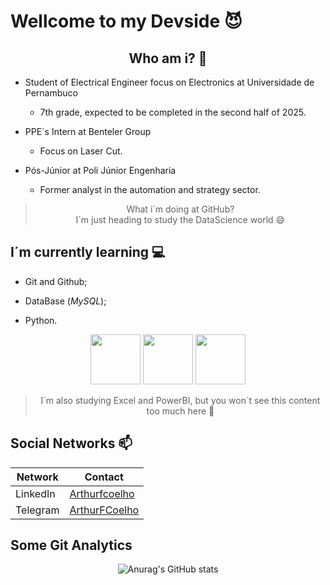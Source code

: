 <h1> Wellcome to my Devside 😈</h1>


<center><h2> Who am i? 🤔</h2></center>

- Student of Electrical Engineer focus on Electronics at Universidade de Pernambuco
    - 7th grade, expected to be completed in the second half of 2025.

- PPE´s Intern at Benteler Group 
    - Focus on Laser Cut.

- Pós-Júnior at Poli Júnior Engenharia
    - Former analyst in the automation and strategy sector.

<center><p>

> What i´m doing at GitHub? <br> I´m just heading to study the DataScience world 😄

</p></center> 

<h2> I´m currently learning 💻 </h2>

- Git and Github;

- DataBase (_MySQL_);

- Python.

<center><p>
<img alling="center" src="https://cdn3.iconfinder.com/data/icons/inficons/512/github.png" width="80px">
<img alling="center" src="https://cdn.jsdelivr.net/gh/devicons/devicon@latest/icons/mysql/mysql-original-wordmark.svg" width="80px">
<img alling="center" src="https://cdn.jsdelivr.net/gh/devicons/devicon@latest/icons/python/python-original.svg" width="80px">
</p></center>

<center><p>

> I´m also studying Excel and PowerBI, but you won´t see this content too much here 🤣

</p></center> 

<h2> Social Networks 📫 </h2>

<center><p>

| Network  |  Contact |
|----------|----------|
| LinkedIn | [Arthurfcoelho](https://www.linkedin.com/in/arthurfcoelho/)|
| Telegram | [ArthurFCoelho](https://web.telegram.org/k/#@ArthurFCoelho)|

</p></center>

<h2> Some Git Analytics </h2>

<!--
<center><p>

[![Top Langs](https://github-readme-stats.vercel.app/api/top-langs/?username=arthurcoelho15)](https://github.com/anuraghazra/github-readme-stats)

</p></center>
-->

<center><p>

![Anurag's GitHub stats](https://github-readme-stats.vercel.app/api?username=arthurcoelho15&show_icons=true&theme=highcontrast)
</p></center>


<!--
**ArthurCoelho15/ArthurCoelho15** is a ✨ _special_ ✨ repository because its `README.md` (this file) appears on your GitHub profile.

Here are some ideas to get you started:

- 🔭 I’m currently working on ...
- 🌱 I’m currently learning ...
- 👯 I’m looking to collaborate on ...
- 🤔 I’m looking for help with ...
- 💬 Ask me about ...
- 📫 How to reach me: ...
- 😄 Pronouns: ...
- ⚡ Fun fact: ...
-->
